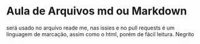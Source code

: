 # Aula de Arquivos md ou Markdown <br>
será usado no arquivo reade me, nas issies e no pull requests
é um linguagem de marcação, assim como o html, porém de fácil leitura.
Negrito
